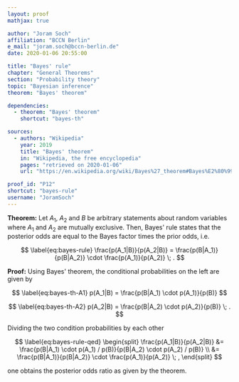 ```yaml
---
layout: proof
mathjax: true

author: "Joram Soch"
affiliation: "BCCN Berlin"
e_mail: "joram.soch@bccn-berlin.de"
date: 2020-01-06 20:55:00

title: "Bayes' rule"
chapter: "General Theorems"
section: "Probability theory"
topic: "Bayesian inference"
theorem: "Bayes' theorem"

dependencies:
  - theorem: "Bayes' theorem"
    shortcut: "bayes-th"

sources:
  - authors: "Wikipedia"
    year: 2019
    title: "Bayes' theorem"
    in: "Wikipedia, the free encyclopedia"
    pages: "retrieved on 2020-01-06"
    url: "https://en.wikipedia.org/wiki/Bayes%27_theorem#Bayes%E2%80%99_rule"

proof_id: "P12"
shortcut: "bayes-rule"
username: "JoramSoch"
---
```



**Theorem:** Let $A_1$, $A_2$ and $B$ be arbitrary statements about random variables where $A_1$ and $A_2$ are mutually exclusive. Then, Bayes' rule states that the posterior odds are equal to the Bayes factor times the prior odds, i.e.

$$ \label{eq:bayes-rule}
\frac{p(A_1|B)}{p(A_2|B)} = \frac{p(B|A_1)}{p(B|A_2)} \cdot \frac{p(A_1)}{p(A_2)} \; .
$$


**Proof:** Using Bayes' theorem, the conditional probabilities on the left are given by

$$ \label{eq:bayes-th-A1}
p(A_1|B) = \frac{p(B|A_1) \cdot p(A_1)}{p(B)}
$$

$$ \label{eq:bayes-th-A2}
p(A_2|B) = \frac{p(B|A_2) \cdot p(A_2)}{p(B)} \; .
$$

Dividing the two condition probabilities by each other

$$ \label{eq:bayes-rule-qed}
\begin{split}
\frac{p(A_1|B)}{p(A_2|B)} &= \frac{p(B|A_1) \cdot p(A_1) / p(B)}{p(B|A_2) \cdot p(A_2) / p(B)} \\
&= \frac{p(B|A_1)}{p(B|A_2)} \cdot \frac{p(A_1)}{p(A_2)} \; ,
\end{split}
$$

one obtains the posterior odds ratio as given by the theorem.
